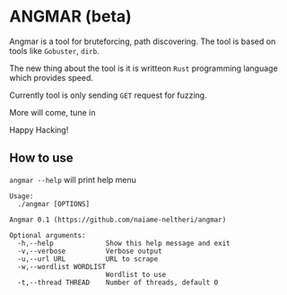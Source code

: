 # ANGMAR (beta)
Angmar is a tool for bruteforcing, path discovering. The tool is based on tools like `Gobuster`, `dirb`.

The new thing about the tool is it is writteon `Rust` programming language which provides speed.

Currently tool is only sending `GET` request for fuzzing.

More will come, tune in

Happy Hacking!

## How to use
`angmar --help` will print help menu
```
Usage:
  ./angmar [OPTIONS]

Angmar 0.1 (https://github.com/naiame-neltheri/angmar)

Optional arguments:
  -h,--help             Show this help message and exit
  -v,--verbose          Verbose output
  -u,--url URL          URL to scrape
  -w,--wordlist WORDLIST
                        Wordlist to use
  -t,--thread THREAD    Number of threads, default 0
```
